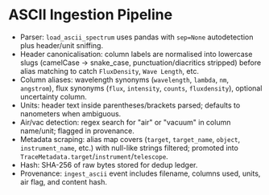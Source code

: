 # ASCII Ingestion Pipeline

- Parser: `load_ascii_spectrum` uses pandas with `sep=None` autodetection plus header/unit sniffing.
- Header canonicalisation: column labels are normalised into lowercase slugs (camelCase → snake_case,
  punctuation/diacritics stripped) before alias matching to catch `FluxDensity`, `Wave Length`, etc.
- Column aliases: wavelength synonyms (`wavelength`, `lambda`, `nm`, `angstrom`), flux synonyms
  (`flux`, `intensity`, `counts`, `fluxdensity`), optional uncertainty column.
- Units: header text inside parentheses/brackets parsed; defaults to nanometers when ambiguous.
- Air/vac detection: regex search for "air" or "vacuum" in column name/unit; flagged in provenance.
- Metadata scraping: alias map covers (`target`, `target_name`, `object`, `instrument_name`, etc.) with
  null-like strings filtered; promoted into `TraceMetadata.target`/`instrument`/`telescope`.
- Hash: SHA-256 of raw bytes stored for dedup ledger.
- Provenance: `ingest_ascii` event includes filename, columns used, units, air flag, and content hash.
